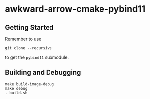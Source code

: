 # awkward-arrow-cmake-pybind11

## Getting Started

Remember to use

```console
git clone --recursive
```

to get the `pybind11` submodule.

## Building and Debugging

```
make build-image-debug
make debug
. build.sh
```
